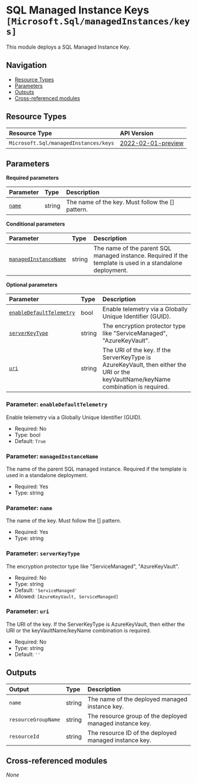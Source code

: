 # SQL Managed Instance Keys `[Microsoft.Sql/managedInstances/keys]`

This module deploys a SQL Managed Instance Key.

## Navigation

- [Resource Types](#Resource-Types)
- [Parameters](#Parameters)
- [Outputs](#Outputs)
- [Cross-referenced modules](#Cross-referenced-modules)

## Resource Types

| Resource Type | API Version |
| :-- | :-- |
| `Microsoft.Sql/managedInstances/keys` | [2022-02-01-preview](https://learn.microsoft.com/en-us/azure/templates/Microsoft.Sql/2022-02-01-preview/managedInstances/keys) |

## Parameters

**Required parameters**

| Parameter | Type | Description |
| :-- | :-- | :-- |
| [`name`](#parameter-name) | string | The name of the key. Must follow the [<keyVaultName>_<keyName>_<keyVersion>] pattern. |

**Conditional parameters**

| Parameter | Type | Description |
| :-- | :-- | :-- |
| [`managedInstanceName`](#parameter-managedinstancename) | string | The name of the parent SQL managed instance. Required if the template is used in a standalone deployment. |

**Optional parameters**

| Parameter | Type | Description |
| :-- | :-- | :-- |
| [`enableDefaultTelemetry`](#parameter-enabledefaulttelemetry) | bool | Enable telemetry via a Globally Unique Identifier (GUID). |
| [`serverKeyType`](#parameter-serverkeytype) | string | The encryption protector type like "ServiceManaged", "AzureKeyVault". |
| [`uri`](#parameter-uri) | string | The URI of the key. If the ServerKeyType is AzureKeyVault, then either the URI or the keyVaultName/keyName combination is required. |

### Parameter: `enableDefaultTelemetry`

Enable telemetry via a Globally Unique Identifier (GUID).
- Required: No
- Type: bool
- Default: `True`

### Parameter: `managedInstanceName`

The name of the parent SQL managed instance. Required if the template is used in a standalone deployment.
- Required: Yes
- Type: string

### Parameter: `name`

The name of the key. Must follow the [<keyVaultName>_<keyName>_<keyVersion>] pattern.
- Required: Yes
- Type: string

### Parameter: `serverKeyType`

The encryption protector type like "ServiceManaged", "AzureKeyVault".
- Required: No
- Type: string
- Default: `'ServiceManaged'`
- Allowed: `[AzureKeyVault, ServiceManaged]`

### Parameter: `uri`

The URI of the key. If the ServerKeyType is AzureKeyVault, then either the URI or the keyVaultName/keyName combination is required.
- Required: No
- Type: string
- Default: `''`


## Outputs

| Output | Type | Description |
| :-- | :-- | :-- |
| `name` | string | The name of the deployed managed instance key. |
| `resourceGroupName` | string | The resource group of the deployed managed instance key. |
| `resourceId` | string | The resource ID of the deployed managed instance key. |

## Cross-referenced modules

_None_
